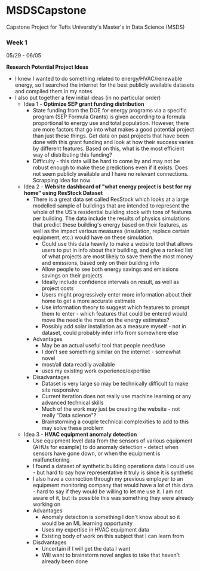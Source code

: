 # MSDSCapstone
Capstone Project for Tufts University's Master's in Data Science (MSDS)

### Week 1
05/29 - 06/05

**Research Potential Project Ideas**
- I knew I wanted to do something related to energy/HVAC/renewable energy, so I searched the internet for the best publicly available datasets and compiled them in my notes
- I also put together a few initial ideas (in no particular order)
	- Idea 1 - **Optimize SEP grant funding distribution**
		- State funding from the DOE for energy programs via a specific program (SEP Formula Grants)  is given according to a formula proportional to energy use and total population.  However, there are more factors that go into what makes a good potential project than just these things. Get data on past projects that have been done with this grant funding and look at how their success varies by different features. Based on this, what is the most efficient way of distributing this funding?
		- Difficulty - this data will be hard to come by and may not be robust enough to make these predictions even if it exists. Does not seem publicly available and I have no relevant connections. Scrapping idea for now
	- Idea 2 - **Website dashboard of "what energy project is best for my home" using ResStock Dataset** 
		- There is a great data set called ResStock which looks at a large modelled sample of buildings that are intended to represent the whole of the US's residential building stock with tons of features per building. The data include the results of physics simulations that predict these building's energy based on their features, as well as the impact various measures (insulation, replace certain equipment, etc.) would have on these simulation.
			- Could use this data heavily to make a website tool that allows users to put in info about their building, and give a ranked list of what projects are most likely to save them the most money and emissions, based only on their building info
			- Allow people to see both energy savings and emissions savings on their projects
			- Ideally include confidence intervals on result, as well as project costs
			- Users might progressively enter more information about their home to get a more accurate estimate
			- Use information theory to suggest which features to prompt them to enter - which features that could be entered would move the needle the most on the energy estimates?
			- Possibly add solar installation as a measure myself - not in dataset, could probably infer info from somewhere else
		- Advantages
			- May be an actual useful tool that people need/use
			- I don't see something similar on the internet - somewhat novel
			- most/all data readily available
			- uses my existing work experience/expertise
		- Disadvantages
			- Dataset is very large so may be technically difficult to make site responsive
			- Current iteration does not really use machine learning or any advanced technical skills
			- Much of the work may just be creating the website - not really "Data science"?
			- Brainstorming a couple technical complexities to add to this may solve these problem
	- Idea 3 - **HVAC equipment anomaly detection**
		- Use equipment level data from the sensors of various equipment (AHUs for example) to do anomaly detection - detect when sensors have gone down, or when the equipment is malfunctioning
		- I found a dataset of synthetic building operations data I could use -  but hard to say how representative it truly is since it is synthetic
		- I also have a connection through my previous employer to an equipment monitoring company that would have a lot of this data - hard to say if they would be willing to let me use it. I am not aware of it, but its possible this was something they were already working on
		- Advantages
			- Anomaly detection is something I don't know about so it would be an ML learning opportunity
			- Uses my expertise in HVAC equipment data
			- Existing body of work on this subject that I can learn from
		- Disdvantages
			- Uncertain if I will get the data I want
			- Will want to brainstorm novel angles to take that haven't already been done
